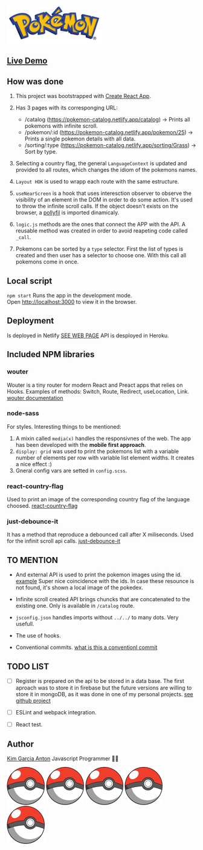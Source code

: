<img alt="Magic mashroom"
    src="https://github.com/kimbali/pokemons-app/blob/main/src/images/pokemon-logo.png?raw=true"
    height="100px" />
	
## [Live Demo](https://pokemon-catalog.netlify.app)

## How was done

1. This project was bootstrapped with [Create React App](https://github.com/facebook/create-react-app).

2. Has 3 pages with its corresponging URL:

   - /catalog (https://pokemon-catalog.netlify.app/catalog) -> Prints all pokemons with infinite scroll. 
   - /pokemon/:id (https://pokemon-catalog.netlify.app/pokemon/25) -> Prints a single pokemon details with all data. 
   - /sorting/:type (https://pokemon-catalog.netlify.app/sorting/Grass) -> Sort by type. 

3. Selecting a country flag, the general `LanguageContext` is updated and provided to all routes, which changes the idiom of the pokemons names. 

4. `Layout HOK` is used to wrapp each route with the same estructure.

5. `useNearScreen` is a hook that uses interesction observer to observe the visibility of an element in the DOM in order to do some action. It's used to throw the infinite scroll calls. If the object doesn't exists on the browser, a [pollyfil](https://github.com/w3c/IntersectionObserver/tree/master/polyfill) is imported dinamicaly. 

6. `logic.js` methods are the ones that connect the APP with the API. A reusable method was created in order to avoid reapeting code called `_call`.

7. Pokemons can be sorted by a `type` selector. First the list of types is created and then user has a selector to choose one. With this call all pokemons come in once.  

## Local script 

`npm start`
Runs the app in the development mode.\
Open [http://localhost:3000](http://localhost:3000) to view it in the browser.

## Deployment

Is deployed in Netlify [SEE WEB PAGE](https://pokemon-catalog.netlify.app)
API is desployed in Heroku. 

## Included NPM libraries

### wouter

Wouter is a tiny router for modern React and Preact apps that relies on Hooks.
Examples of methods: Switch, Route, Redirect, useLocation, Link. 
[wouter documentation](https://www.npmjs.com/package/wouter)

### node-sass

For styles. Interesting things to be mentioned: 
1. A mixin called `media(x)` handles the responsivnes of the web. The app has been developed with the **mobile first approach**. 
2. `display: grid` was used to print the pokemons list with a variable number of elements per row with variable list element widths. It creates a nice effect :)
3. Gneral config vars are setted in `config.scss`. 

### react-country-flag

Used to print an image of the corresponding country flag of the language choosed. 
[react-country-flag](https://www.npmjs.com/package/react-country-flag)

### just-debounce-it

It has a method that reproduce a debounced call after X miliseconds. Used for the infinit scroll api calls.
[just-debounce-it](https://www.npmjs.com/package/just-debounce-it)

## TO MENTION

- And external API is used to print the pokemon images using the id. [example](https://pokeres.bastionbot.org/images/pokemon/6.png) Super nice coincidence with the ids. In case these resounce is not found, it's shown a local image of the pokedex. 

- Infinite scroll created API brings chuncks that are concatenated to the existing one. Only is available in `/catalog` route. 

- `jsconfig.json` handles imports without `../../` to many dots. Very usefull. 

- The use of hooks. 

- Conventional commits. [what is this a conventionl commit](https://www.conventionalcommits.org/en/v1.0.0/)

## TODO LIST

- [ ] Register is prepared on the api to be stored in a data base. The first aproach was to store it in firebase but the future versions are willing to store it in mongoDB, as it was done in one of my personal projects. [see github project](https://github.com/kimbali/hostess1.0/tree/main/hostess-api)

- [ ] ESLint and webpack integration.

- [ ] React test.  


## Author
[Kim Garcia Anton](https://github.com/kimbali)
Javascript Programmer 👩‍💻 


<img alt="Magic mashroom"
    src="https://github.com/kimbali/pokemons-app/blob/main/src/images/pokedex.png?raw=true"
    height="100px" /> 
<img alt="Magic mashroom"
    src="https://github.com/kimbali/pokemons-app/blob/main/src/images/pokedex.png?raw=true"
    height="100px" />
<img alt="Magic mashroom"
    src="https://github.com/kimbali/pokemons-app/blob/main/src/images/pokedex.png?raw=true"
    height="100px" />
<img alt="Magic mashroom"
    src="https://github.com/kimbali/pokemons-app/blob/main/src/images/pokedex.png?raw=true"
    height="100px" />
<img alt="Magic mashroom"
    src="https://github.com/kimbali/pokemons-app/blob/main/src/images/pokedex.png?raw=true"
    height="100px" />



